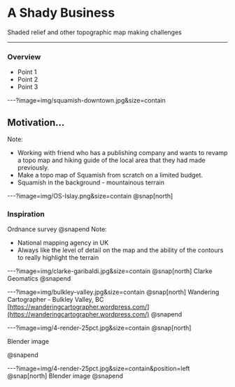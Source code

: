 # A Shady Business

Shaded relief and other topographic map making challenges

---

### Overview

- Point 1
- Point 2
- Point 3

---?image=img/squamish-downtown.jpg&size=contain
## Motivation...
Note:
 - Working with friend who has a publishing company and wants to revamp a topo map and hiking guide of the local area that they had made previously.
 - Make a topo map of Squamish from scratch on a limited budget.
 - Squamish in the background - mountainous terrain

---?image=img/OS-Islay.png&size=contain
@snap[north]
### Inspiration
Ordnance survey
@snapend
Note:
- National mapping agency in UK
- Always like the level of detail on the map and the ability of the contours to really highlight the terrain

---?image=img/clarke-garibaldi.jpg&size=contain
@snap[north]
Clarke Geomatics
@snapend

---?image=img/bulkley-valley.jpg&size=contain
@snap[north]
Wandering Cartographer - Bulkley Valley, BC
[https://wanderingcartographer.wordpress.com/](https://wanderingcartographer.wordpress.com/)
@snapend

---?image=img/4-render-25pct.jpg&size=contain
@snap[north]

Blender image

@snapend

---?image=img/4-render-25pct.jpg&size=contain&position=left
@snap[north]
Blender image
@snapend
